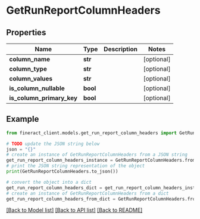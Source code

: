 # GetRunReportColumnHeaders


## Properties

Name | Type | Description | Notes
------------ | ------------- | ------------- | -------------
**column_name** | **str** |  | [optional] 
**column_type** | **str** |  | [optional] 
**column_values** | **str** |  | [optional] 
**is_column_nullable** | **bool** |  | [optional] 
**is_column_primary_key** | **bool** |  | [optional] 

## Example

```python
from fineract_client.models.get_run_report_column_headers import GetRunReportColumnHeaders

# TODO update the JSON string below
json = "{}"
# create an instance of GetRunReportColumnHeaders from a JSON string
get_run_report_column_headers_instance = GetRunReportColumnHeaders.from_json(json)
# print the JSON string representation of the object
print(GetRunReportColumnHeaders.to_json())

# convert the object into a dict
get_run_report_column_headers_dict = get_run_report_column_headers_instance.to_dict()
# create an instance of GetRunReportColumnHeaders from a dict
get_run_report_column_headers_from_dict = GetRunReportColumnHeaders.from_dict(get_run_report_column_headers_dict)
```
[[Back to Model list]](../README.md#documentation-for-models) [[Back to API list]](../README.md#documentation-for-api-endpoints) [[Back to README]](../README.md)



